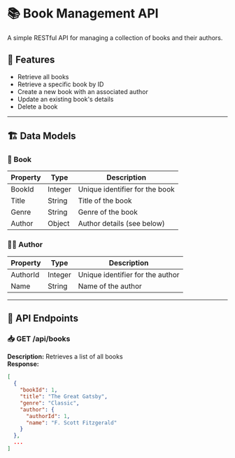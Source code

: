 # 📚 Book Management API

A simple RESTful API for managing a collection of books and their authors.

## 🧾 Features

- Retrieve all books
- Retrieve a specific book by ID
- Create a new book with an associated author
- Update an existing book's details
- Delete a book

---

## 🏗️ Data Models

### 📘 Book

| Property  | Type    | Description                            |
|-----------|---------|----------------------------------------|
| BookId    | Integer | Unique identifier for the book         |
| Title     | String  | Title of the book                      |
| Genre     | String  | Genre of the book                      |
| Author    | Object  | Author details (see below)             |

### 👨‍💼 Author

| Property  | Type    | Description                            |
|-----------|---------|----------------------------------------|
| AuthorId  | Integer | Unique identifier for the author       |
| Name      | String  | Name of the author                     |

---

## 🔌 API Endpoints

### 📥 GET /api/books

**Description:** Retrieves a list of all books  
**Response:**  
```json
[
  {
    "bookId": 1,
    "title": "The Great Gatsby",
    "genre": "Classic",
    "author": {
      "authorId": 1,
      "name": "F. Scott Fitzgerald"
    }
  },
  ...
]
